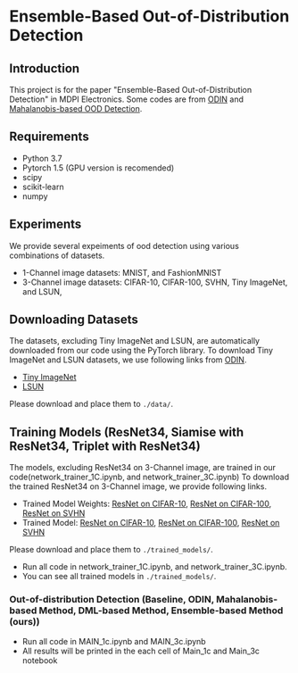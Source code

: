 # Ensemble-Based Out-of-Distribution Detection

## Introduction
This project is for the paper "Ensemble-Based Out-of-Distribution Detection" in MDPI Electronics. Some codes are from [ODIN](https://github.com/facebookresearch/odin) and [Mahalanobis-based OOD Detection](https://github.com/pokaxpoka/deep_Mahalanobis_detector/).

## Requirements
- Python 3.7
- Pytorch 1.5 (GPU version is recomended)
- scipy
- scikit-learn
- numpy

## Experiments
We provide several expeiments of ood detection using various combinations of datasets. 
- 1-Channel image datasets: MNIST, and FashionMNIST
- 3-Channel image datasets: CIFAR-10, CIFAR-100, SVHN, Tiny ImageNet, and LSUN,

## Downloading Datasets
The datasets, excluding Tiny ImageNet and LSUN, are automatically downloaded from our code using the PyTorch library.
To download Tiny ImageNet and LSUN datasets, we use following links from [ODIN](https://github.com/facebookresearch/odin).
- [Tiny ImageNet](https://www.dropbox.com/s/kp3my3412u5k9rl/Imagenet_resize.tar.gz)
- [LSUN](https://www.dropbox.com/s/moqh2wh8696c3yl/LSUN_resize.tar.gz)

Please download and place them to `./data/`.

## Training Models (ResNet34, Siamise with ResNet34, Triplet with ResNet34)
The models, excluding ResNet34 on 3-Channel image, are trained in our code(network_trainer_1C.ipynb, and network_trainer_3C.ipynb)
To download the trained ResNet34 on 3-Channel image, we provide following links.
- Trained Model Weights: [ResNet on CIFAR-10](https://drive.google.com/file/d/1RWaAn4AKdc7pvdrDgtjCX20pkKFcUZLG/view), [ResNet on CIFAR-100](https://drive.google.com/file/d/1dD3M5dl8uCqCV1W3z1_Jjh82XaKgtyYT/view), [ResNet on SVHN](https://drive.google.com/file/d/1-8UvIYaYxmpfbZjA2hCiroOObCmP50ce/view)
- Trained Model: [ResNet on CIFAR-10](https://drive.google.com/file/d/1GOKXr7h4sX7Yh7jX7hdOZeDUXh0L-oLo/view), [ResNet on CIFAR-100](https://drive.google.com/file/d/1Jv3PstIGQzRoC_5zJTIPCopaovla_bWP/view), [ResNet on SVHN](https://drive.google.com/file/d/1DHibbI_-5aVcsXYO2W1L7KLrbD9Daky8/view)

Please download and place them to `./trained_models/`.

- Run all code in network_trainer_1C.ipynb, and network_trainer_3C.ipynb.
- You can see all trained models in `./trained_models/`.

### Out-of-distribution Detection (Baseline, ODIN, Mahalanobis-based Method, DML-based Method, Ensemble-based Method (ours))
- Run all code in MAIN_1c.ipynb and MAIN_3c.ipynb
- All results will be printed in the each cell of Main_1c and Main_3c notebook  
